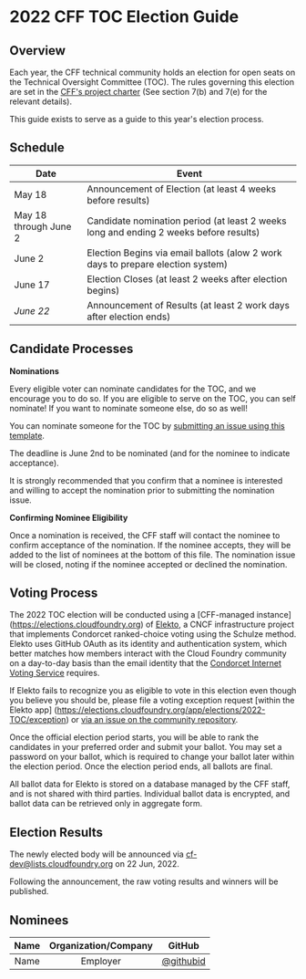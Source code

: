 # 2022 CFF TOC Election Guide


## Overview


Each year, the CFF technical community holds an election for open seats on the 
Technical Oversight Committee (TOC). The rules governing this election are set in the 
[CFF's project charter](../../../governing-board/charter.md) (See section 7(b) and 7(e)
for the relevant details).


This guide exists to serve as a guide to this year's election process.


## Schedule


| Date                       | Event                    |
| -------------------------- | ------------------------ |
| May 18                   | Announcement of Election (at least 4 weeks before results) |
| May 18 through June 2  | Candidate nomination period (at least 2 weeks long and ending 2 weeks before results) |
| June 2     | Election Begins via email ballots (alow 2 work days to prepare election system) |
| June 17     | Election Closes (at least 2 weeks after election begins) |
| *June 22*   | Announcement of Results (at least 2 work days after election ends) |


## Candidate Processes


**Nominations**


Every eligible voter can nominate candidates for the TOC, and we encourage you to do so. If you are 
eligible to serve on the TOC, you can self nominate! If you want to nominate someone else, do so as 
well! 


You can nominate someone for the TOC by [submitting an issue using this template](https://github.com/cloudfoundry/community/issues/new?assignees=&labels=election&template=toc-candidate-nomination.md&title=TOC+Candidate+Nomination+for+%5BPerson+Name%5D). 


The deadline is June 2nd to be nominated (and for the nominee to indicate acceptance).


It is strongly recommended that you confirm that a nominee is interested and willing
to accept the nomination prior to submitting the nomination issue.


**Confirming Nominee Eligibility**


Once a nomination is received, the CFF staff will contact the nominee to confirm acceptance
of the nomination. If the nominee accepts, they will be added to the list of nominees at the bottom
of this file. The nomination issue will be closed, noting if the nominee accepted or declined the 
nomination.


## Voting Process


The 2022 TOC election will be conducted using a [CFF-managed instance]
(https://elections.cloudfoundry.org) of [Elekto](https://elekto.dev), a CNCF infrastructure project
that implements Condorcet ranked-choice voting using the Schulze method. Elekto uses GitHub OAuth
as its identity and authentication system, which better matches how members interact with the Cloud
Foundry community on a day-to-day basis than the email identity that the [Condorcet Internet Voting
Service](https://civs1.civs.us/) requires.

If Elekto fails to recognize you as eligible to vote in this election even though you believe you
should be, please file a voting exception request [within the Elekto app]
(https://elections.cloudfoundry.org/app/elections/2022-TOC/exception) or [via an issue on the
community repository](https://github.com/cloudfoundry/community/issues/new?assignees=&labels=election&template=request-to-be-elector-for-toc-election.md&title=Request+to+be+an+elector+for+TOC+election).

Once the official election period starts, you will be able to rank the candidates in your preferred
order and submit your ballot. You may set a password on your ballot, which is required to change
your ballot later within the election period. Once the election period ends, all ballots are final.

All ballot data for Elekto is stored on a database managed by the CFF staff, and is not shared with
third parties. Individual ballot data is encrypted, and ballot data can be retrieved only in
aggregate form.


## Election Results


The newly elected body will be announced via cf-dev@lists.cloudfoundry.org on 22 Jun, 2022.


Following the announcement, the raw voting results and winners will be published.


## Nominees


|    Name    | Organization/Company |  GitHub  |
|:----------:|:--------------------:|:--------:|
| Name | Employer | [@githubid](https://github.com/githubid) |

